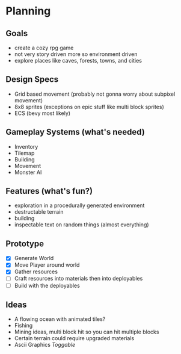 # Planning
## Goals
- create a cozy rpg game
- not very story driven more so environment driven
- explore places like caves, forests, towns, and cities

## Design Specs
- Grid based movement (probably not gonna worry about subpixel movement)
- 8x8 sprites (exceptions on epic stuff like multi block sprites)
- ECS (bevy most likely)

## Gameplay Systems (what's needed)
- Inventory
- Tilemap
- Building
- Movement
- Monster AI

## Features (what's fun?)
- exploration in a procedurally generated environment
- destructable terrain
- building
- inspectable text on random things (almost everything)

## Prototype
- [X] Generate World
- [X] Move Player around world
- [X] Gather resources
- [ ] Craft resources into materials then into deployables
- [ ] Build with the deployables

## Ideas
- A flowing ocean with animated tiles?
- Fishing
- Mining ideas, multi block hit so you can hit multiple blocks
- Certain terrain could require upgraded materials
- Ascii Graphics *Toggable*

